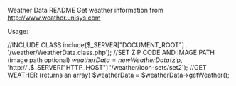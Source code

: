 Weather Data README
Get weather information from http://www.weather.unisys.com

Usage:

//INCLUDE CLASS
include($_SERVER["DOCUMENT_ROOT"] . '/weather/WeatherData.class.php');
//SET ZIP CODE AND IMAGE PATH (image path optional)
$weatherData = new WeatherData($zip, 'http://'.$_SERVER["HTTP_HOST"].'/weather/icon-sets/set2');
//GET WEATHER (returns an array)
$weatherData = $weatherData->getWeather();
